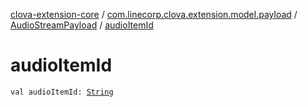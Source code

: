 [clova-extension-core](../../index.md) / [com.linecorp.clova.extension.model.payload](../index.md) / [AudioStreamPayload](index.md) / [audioItemId](./audio-item-id.md)

# audioItemId

`val audioItemId: `[`String`](https://kotlinlang.org/api/latest/jvm/stdlib/kotlin/-string/index.html)